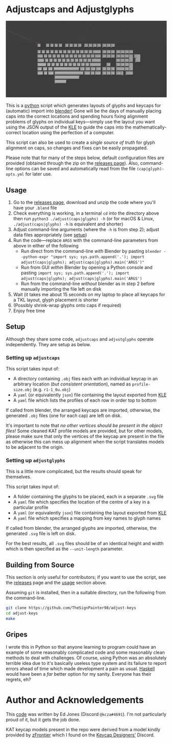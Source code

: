 # Adjustcaps and Adjustglyphs

![An example adjustcaps layout in blender](https://raw.githubusercontent.com/TheSignPainter98/adjust-keys/master/img/placed-caps.png)

This is a [python][python] script which generates layouts of glyphs and keycaps for (automatic) import into [blender!][blender]
Gone will be the days of manually placing caps into the correct locations and spending hours fixing alignment problems of glyphs on individual keys—simply use the layout you want using the JSON output of the [KLE][kle] to guide the caps into the mathematically-correct location using the perfection of a computer.

This script can also be used to create a _single source of truth_ for glyph alignment on caps, so changes and fixes can be easily propagated.

Please note that for many of the steps below, default configuration files are provided (obtained through the zip on the [releases page][releases]).
Also, command-line options can be saved and automatically read from the file `(cap|glyph)-opts.yml` for later use.

## Usage

1. Go to the [releases page][releases], download and unzip the code where you'll have your `.blend` file
2. Check everything is working, in a terminal `cd` into the directory above then run `python3 ./adjust(caps|glyphs) -h` (or for macOS &amp; Linux, `./adjust(caps|glyphs) -h` is equivalent and shorter)
3. Adjust command-line arguments (where the `-h` is from step 2); adjust data files appropriately (see [setup](#setup))
4. Run the code—replace `ARGS` with the command-line parameters from above in either of the following
	- Run direct from the command-line _with_ Blender by pasting `blender --python-expr "import sys; sys.path.append('.'); import adjust(caps|glyphs); adjust(caps|glyphs).main('ARGS')"`
	- Run from GUI _within_ Blender by opening a Python console and pasting `import sys; sys.path.append('.'); import adjust(caps|glyphs); adjust(caps|glyphs).main('ARGS')`
	- Run from the command-line _without_ blender as in step 2 before manually importing the file left on disk
5. Wait (it takes me about 15 seconds on my laptop to place all keycaps for a TKL layout, glyph placement is shorter
6. (Possibly shrink-wrap glyphs onto caps if required)
7. Enjoy free time

## Setup

Although they share some code, `adjustcaps` and `adjustglyphs` operate independently.
They are setup as below.

### Setting up `adjustcaps`

This script takes input of:

- A directory containing `.obj` files each with an individual keycap in an arbitrary location (_but consistent orientation_), named as `profile-size.obj` (e.g. `r1-1_0u.obj`)
- A `yaml` (or equivalently `json`) file containing the layout exported from [KLE][kle]
- A `yaml` file which lists the profiles of each row in order top to bottom

If called from blender, the arranged keycaps are imported, otherwise, the generated `.obj` files (one for each cap) are left on disk.

It's important to note that _no other vertices should be present in the object files!_
Some cleaned KAT profile models are provided, but for other models, please make sure that only the vertices of the keycap are present in the file as otherwise this can mess up alignment when the script translates models to be adjacent to the origin.

### Setting up `adjustglyphs`

This is a little more complicated, but the results should speak for themselves.

This script takes input of:

- A folder containing the glyphs to be placed, each in a separate `.svg` file
- A `yaml` file which specifies the location of the centre of a key in a particular profile
- A `yaml` (or equivalently `json`) file containing the layout exported from [KLE][kle]
- A `yaml` file which specifies a mapping from key names to glyph names

If called from blender, the arranged glyphs are imported, otherwise, the generated `.svg` file is left on disk.

For the best results, all `.svg` files should be of an identical height and width which is then specified as the `--unit-length` parameter.

## Building from Source

This section is only useful for contributors; if you want to use the script, see the [releases][releases] page and the [usage](#usage) section above.

Assuming `git` is installed, then in a suitable directory, run the following from the command-line.

```bash
git clone https://github.com/TheSignPainter98/adjust-keys
cd adjust-keys
make
```

## Gripes

I wrote this in Python so that anyone learning to program could have an example of some reasonably complicated code and some reasonably clean methods to deal with challenges.
Of course, using Python was an absolutely terrible idea due to it's basically useless type system and its failure to report errors ahead of time which made development a pain as usual.
[Haskell][haskell] would have been a _far_ better option for my sanity.
Everyone has their regrets, eh?

# Author and Acknowledgements

This [code][github] was written by Ed Jones (Discord `@kcza#4691`).
I'm not particularly proud of it, but it gets the job done.

KAT keycap models present in the repo were derived from a model kindly provided by [zFrontier][zfrontier] which I found on the [Keycap Designers'][keycap-designers-discord] Discord.

[blender]: https://www.blender.org
[github]: https://www.github.com/TheSignPainter98/adjust-keys
[haskell]: https://wiki.haskell.org/Introduction
[keycap-designers-discord]: https://discord.gg/93WN2uF
[kle]: http://www.keyboard-layout-editor.com "keyboard layout editor"
[python]: https://www.python.org
[releases]: https://www.github.com/TheSignPainter98/adjust-keys/releases
[zfrontier]: https://en.zfrontier.com
